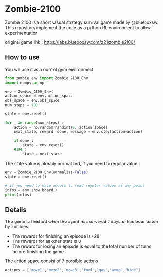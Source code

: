 # Zombie-2100
Zombie 2100 is a short vasual strategy survival game made by @blueboxsw. This repository implement the code as a python RL-environment to allow experimentation.

original game link : https://labs.blueboxsw.com/z21/zombie2100/

## How to use
You will use it as a normal gym environment

```python
from zombie_env import Zombie_2100_Env
import numpy as np

env = Zombie_2100_Env()
action_space = env.action_space
obs_space = env.obs_space
num_steps = 100

state = env.reset()

for _ in range(num_steps) :
    action = np.random.randint(0, action_space)
    next_state, reward, done, message = env.step(action=action)

    if done :
        state = env.reset()
    else :
        state = next_state
```
The state value is already normalized, if you need to regular value :
```python
env = Zombie_2100_Env(normalize=False)
state = env.reset()

# if you need to have access to read regular values at any point
infos = env.show_board()
print(infos)
```

## Details
The game is finished when the agent has survived 7 days or has been eaten by zombies

* The rewards for finishing an episode is +28
* The rewards for all other state is 0
* The reward for losing an episode is equal to the total number of turns before finishing the game

The action space consist of 7 possible actions
```python
actions = ['move1','move2','move3','food','gas','ammo',"hide"]
```